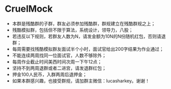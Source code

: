 # CruelMock

- 本群是残酷群的子群，群友必须参加残酷群，群规建立在残酷群规之上；
- 残酷模拟群，包括但不限于算法，系统设计，领导力，八股；
- 若违反以下规则，若群友人数为N，请发金额为10N的N份随机红包，否则请退群；
- 每周需要找残酷模拟群友面试半个小时，面试官给出200字结果为作业通过；
- 不能连续两周找同一位面试官，人数不够除外；
- 每周作业截止时间美西时间次周一下午12点；
- 坚持不到两周退群或者二进宫，请发退群红包；
- 押金100人民币，入群两周后退押金；
- 如果本群感兴趣，也接受群规，请加群主微信：lucasharkey。谢谢！
